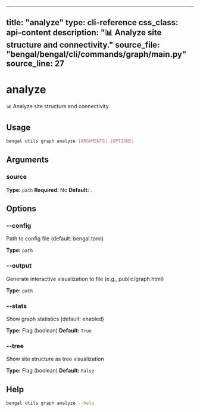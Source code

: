 
---
title: "analyze"
type: cli-reference
css_class: api-content
description: "📊 Analyze site structure and connectivity."
source_file: "bengal/bengal/cli/commands/graph/__main__.py"
source_line: 27
---

# analyze

📊 Analyze site structure and connectivity.


## Usage

```bash
bengal utils graph analyze [ARGUMENTS] [OPTIONS]
```

## Arguments

### source

**Type:** `path`
**Required:** No
**Default:** `.`


## Options

### --config

Path to config file (default: bengal.toml)

**Type:** `path`

### --output

Generate interactive visualization to file (e.g., public/graph.html)

**Type:** `path`

### --stats

Show graph statistics (default: enabled)

**Type:** Flag (boolean)
**Default:** `True`

### --tree

Show site structure as tree visualization

**Type:** Flag (boolean)
**Default:** `False`





## Help

```bash
bengal utils graph analyze --help
```
